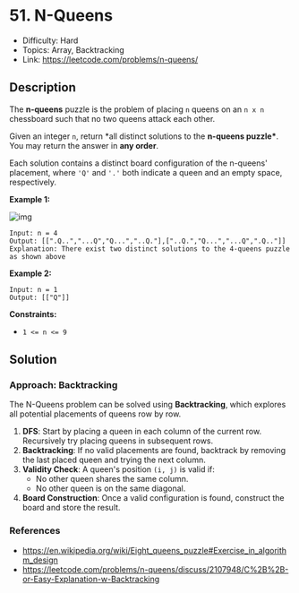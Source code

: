 # 51. N-Queens

- Difficulty: Hard
- Topics: Array, Backtracking
- Link: https://leetcode.com/problems/n-queens/

## Description

The **n-queens** puzzle is the problem of placing `n` queens on an `n x n` chessboard such that no two queens attack each other.

Given an integer `n`, return \*all distinct solutions to the **n-queens puzzle\***. You may return the answer in **any order**.

Each solution contains a distinct board configuration of the n-queens' placement, where `'Q'` and `'.'` both indicate a queen and an empty space, respectively.

**Example 1:**

![img](https://assets.leetcode.com/uploads/2020/11/13/queens.jpg)

```
Input: n = 4
Output: [[".Q..","...Q","Q...","..Q."],["..Q.","Q...","...Q",".Q.."]]
Explanation: There exist two distinct solutions to the 4-queens puzzle as shown above
```

**Example 2:**

```
Input: n = 1
Output: [["Q"]]
```

**Constraints:**

- `1 <= n <= 9`

## Solution

### Approach: Backtracking

The N-Queens problem can be solved using **Backtracking**, which explores all potential placements of queens row by row.

1. **DFS**: Start by placing a queen in each column of the current row. Recursively try placing queens in subsequent rows.
2. **Backtracking**: If no valid placements are found, backtrack by removing the last placed queen and trying the next column.
3. **Validity Check**: A queen's position `(i, j)` is valid if:
   - No other queen shares the same column.
   - No other queen is on the same diagonal.
4. **Board Construction**: Once a valid configuration is found, construct the board and store the result.

### References

- https://en.wikipedia.org/wiki/Eight_queens_puzzle#Exercise_in_algorithm_design
- https://leetcode.com/problems/n-queens/discuss/2107948/C%2B%2B-or-Easy-Explanation-w-Backtracking

